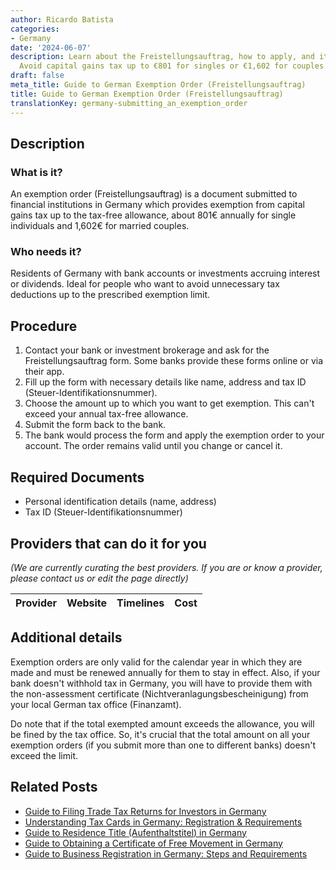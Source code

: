 ```yaml
---
author: Ricardo Batista
categories:
- Germany
date: '2024-06-07'
description: Learn about the Freistellungsauftrag, how to apply, and its benefits.
  Avoid capital gains tax up to €801 for singles or €1,602 for couples annually.
draft: false
meta_title: Guide to German Exemption Order (Freistellungsauftrag)
title: Guide to German Exemption Order (Freistellungsauftrag)
translationKey: germany-submitting_an_exemption_order
---
```


## Description
### What is it?
An exemption order (Freistellungsauftrag) is a document submitted to financial institutions in Germany which provides exemption from capital gains tax up to the tax-free allowance, about 801€ annually for single individuals and 1,602€ for married couples.

### Who needs it?
Residents of Germany with bank accounts or investments accruing interest or dividends. Ideal for people who want to avoid unnecessary tax deductions up to the prescribed exemption limit.

## Procedure
1. Contact your bank or investment brokerage and ask for the Freistellungsauftrag form. Some banks provide these forms online or via their app.
2. Fill up the form with necessary details like name, address and tax ID (Steuer-Identifikationsnummer).
3. Choose the amount up to which you want to get exemption. This can't exceed your annual tax-free allowance.
4. Submit the form back to the bank.
5. The bank would process the form and apply the exemption order to your account. The order remains valid until you change or cancel it.

## Required Documents
* Personal identification details (name, address)
* Tax ID (Steuer-Identifikationsnummer)

## Providers that can do it for you

_(We are currently curating the best providers. If you are or know a provider, please contact us or edit the page directly)_

| Provider        |     Website     |     Timelines    |       Cost      |
| :-------------: | :-------------: |  :-------------: | :-------------: |

## Additional details
Exemption orders are only valid for the calendar year in which they are made and must be renewed annually for them to stay in effect. Also, if your bank doesn't withhold tax in Germany, you will have to provide them with the non-assessment certificate (Nichtveranlagungsbescheinigung) from your local German tax office (Finanzamt).

Do note that if the total exempted amount exceeds the allowance, you will be fined by the tax office. So, it's crucial that the total amount on all your exemption orders (if you submit more than one to different banks) doesn't exceed the limit.
## Related Posts

- [Guide to Filing Trade Tax Returns for Investors in Germany](https://tramitit.com/guides/germany/filing_a_trade_tax_return/)
- [Understanding Tax Cards in Germany: Registration & Requirements](https://tramitit.com/guides/germany/applying_for_a_tax_card/)
- [Guide to Residence Title (Aufenthaltstitel) in Germany](https://tramitit.com/guides/germany/application_for_a_residence_title/)
- [Guide to Obtaining a Certificate of Free Movement in Germany](https://tramitit.com/guides/germany/certificate_of_free_movement/)
- [Guide to Business Registration in Germany: Steps and Requirements](https://tramitit.com/guides/germany/business_registration/)